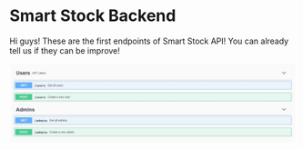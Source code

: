 # Smart Stock Backend
Hi guys! These are the first endpoints of Smart Stock API! You can already tell us if they can be improve!

<div align="center"><img src="https://raw.githubusercontent.com/EAgroup1/SmartStock-WebApp/dev/backend/src/images/aboutAPI.JPG" alt="Info of Smart Stock API" width="500px"></img></div>